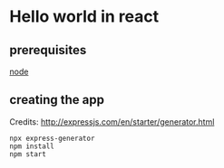# Hello world in react

## prerequisites
[node](./_node.md)

## creating the app
Credits: http://expressjs.com/en/starter/generator.html

```
npx express-generator
npm install
npm start
```